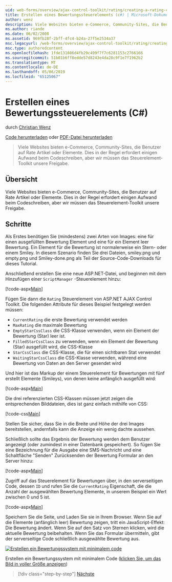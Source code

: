 ```yaml
---
uid: web-forms/overview/ajax-control-toolkit/rating/creating-a-rating-control-cs
title: Erstellen eines Bewertungssteuerelements (c#) | Microsoft-Dokumentation
author: wenz
description: Viele Websites bieten e-Commerce, Community-Sites, die Benutzer auf Rate Artikel oder Elemente. Dies in der Regel erfordert einigen Aufwand beim Codeschreiben, aber wir haben die...
ms.author: riande
ms.date: 06/02/2008
ms.assetid: 969fb28f-2bff-4fc4-b24a-27f5e2534a37
msc.legacyurl: /web-forms/overview/ajax-control-toolkit/rating/creating-a-rating-control-cs
msc.type: authoredcontent
ms.openlocfilehash: 1fde131086d4fb29c499f7f7c6281153c2766166
ms.sourcegitcommit: 51b01b6ff8edde57d8243e4da28c9f1e7f1962b2
ms.translationtype: MT
ms.contentlocale: de-DE
ms.lasthandoff: 05/06/2019
ms.locfileid: "65125067"
---
```

# <a name="creating-a-rating-control-c"></a>Erstellen eines Bewertungssteuerelements (C#)

durch [Christian Wenz](https://github.com/wenz)

[Code herunterladen](http://download.microsoft.com/download/9/3/f/93f8daea-bebd-4821-833b-95205389c7d0/rating0.cs.zip) oder [PDF-Datei herunterladen](http://download.microsoft.com/download/2/d/c/2dc10e34-6983-41d4-9c08-f78f5387d32b/rating0CS.pdf)

> Viele Websites bieten e-Commerce, Community-Sites, die Benutzer auf Rate Artikel oder Elemente. Dies in der Regel erfordert einigen Aufwand beim Codeschreiben, aber wir müssen das Steuerelement-Toolkit unsere Freigabe.

## <a name="overview"></a>Übersicht

Viele Websites bieten e-Commerce, Community-Sites, die Benutzer auf Rate Artikel oder Elemente. Dies in der Regel erfordert einigen Aufwand beim Codeschreiben, aber wir müssen das Steuerelement-Toolkit unsere Freigabe.

## <a name="steps"></a>Schritte

Als Erstes benötigen Sie (mindestens) zwei Arten von Images: eine für einen ausgefüllten Bewertung Element und eine für ein Element leer Bewertung. Ein Element für die Bewertung ist normalerweise ein Stern- oder einem Smiley. In diesem Szenario finden Sie drei Dateien, smiley.png und empty.png und Smiley-done.png als Teil der Source-Code-Downloads für dieses Tutorial.

Anschließend erstellen Sie eine neue ASP.NET-Datei, und beginnen mit dem Hinzufügen einer `ScriptManager` -Steuerelement hinzu:

[!code-aspx[Main](creating-a-rating-control-cs/samples/sample1.aspx)]

Fügen Sie dann die `Rating` Steuerelement von ASP.NET AJAX Control Toolkit. Die folgenden Attribute für dieses Beispiel festgelegt werden müssen:

- `CurrentRating` die erste Bewertung verwendet werden
- `MaxRating` die maximale Bewertung
- `EmptyStarCssClass` die CSS-Klasse verwenden, wenn ein Element der Bewertung (Star) leer ist.
- `FilledStarCssClass` zu verwenden, wenn ein Element der Bewertung (Star) ausgefüllt wird, die CSS-Klasse
- `StarCssClass` die CSS-Klasse, die für einen sichtbaren Stat verwendet
- `WaitingStarCssClass` die CSS-Klasse verwenden, während eine Bewertung von Daten an den Server gesendet wird

Und hier ist das Markup der einem Steuerelement für Bewertungen mit fünf erstellt Elemente (Smileys), von denen keine anfänglich ausgefüllt wird:

[!code-aspx[Main](creating-a-rating-control-cs/samples/sample2.aspx)]

Die drei referenzierten CSS-Klassen müssen jetzt zeigen die entsprechenden Bilddateien, dies ist ganz einfach mithilfe von CSS:

[!code-css[Main](creating-a-rating-control-cs/samples/sample3.css)]

Stellen Sie sicher, dass Sie in die Breite und Höhe der drei Images bereitstellen, andernfalls kann die Anzeige ein wenig dachte aussehen.

Schließlich sollte das Ergebnis der Bewertung werden dem Benutzer angezeigt (oder zumindest in einer Datenbank gespeichert). So fügen Sie eine Bezeichnung für die Ausgabe eine SMS-Nachricht und eine Schaltfläche "Senden" Zurücksenden der Bewertung Formular an den Server hinzu:

[!code-aspx[Main](creating-a-rating-control-cs/samples/sample4.aspx)]

Zugriff auf das Steuerelement für Bewertungen über, in den serverseitigen Code, dessen `ID` und rufen Sie die `CurrentRating` Eigenschaft, die die Anzahl der ausgewählten Bewertung Elemente, in unserem Beispiel ein Wert zwischen 0 und 5 ist.

[!code-aspx[Main](creating-a-rating-control-cs/samples/sample5.aspx)]

Speichern Sie die Seite, und Laden Sie sie in Ihrem Browser. Wenn Sie auf die Elemente (anfänglich leer) Bewertung zeigen, tritt ein JavaScript-Effekt: Die Bewertung ändert. Wenn Sie auf den Satz von Sternen klicken, wird die aktuelle Bewertung beibehalten. Wenn Sie das Formular übermitteln, gibt der serverseitige Code schließlich ausgewählte Bewertung aus.

[![Erstellen ein Bewertungssystem mit minimalem code](creating-a-rating-control-cs/_static/image2.png)](creating-a-rating-control-cs/_static/image1.png)

Erstellen ein Bewertungssystem mit minimalem Code ([klicken Sie, um das Bild in voller Größe anzeigen](creating-a-rating-control-cs/_static/image3.png))

> [!div class="step-by-step"]
> [Nächste](creating-a-rating-control-vb.md)
